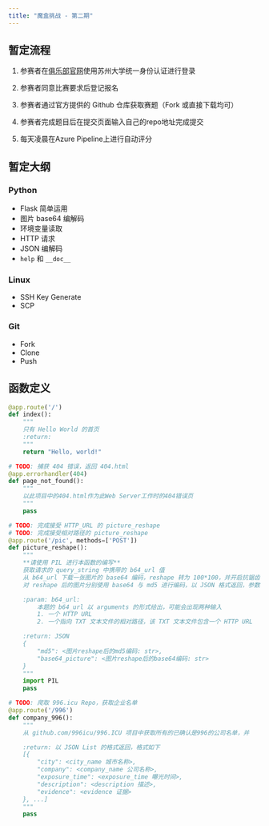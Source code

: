 ```yaml
---
title: "魔盒挑战 - 第二期"
---
```


## 暂定流程

1. 参赛者在[俱乐部官网](https://sumsc.xin)使用苏州大学统一身份认证进行登录

2. 参赛者同意比赛要求后登记报名

3. 参赛者通过官方提供的 Github 仓库获取赛题（Fork 或直接下载均可）

4. 参赛者完成题目后在提交页面输入自己的repo地址完成提交

5. 每天凌晨在Azure Pipeline上进行自动评分

## 暂定大纲

### Python

- Flask 简单运用
- 图片 base64 编解码
- 环境变量读取
- HTTP 请求
- JSON 编解码
- `help` 和 `__doc__`

### Linux

- SSH Key Generate
- SCP

### Git

- Fork
- Clone
- Push

## 函数定义

```python
@app.route('/')
def index():
    """
    只有 Hello World 的首页
    :return:
    """
    return "Hello, world!"

# TODO: 捕获 404 错误，返回 404.html
@app.errorhandler(404)
def page_not_found():
    """
    以此项目中的404.html作为此Web Server工作时的404错误页
    """
    pass

# TODO: 完成接受 HTTP_URL 的 picture_reshape
# TODO: 完成接受相对路径的 picture_reshape
@app.route('/pic', methods=['POST'])
def picture_reshape():
    """
    **请使用 PIL 进行本函数的编写**
    获取请求的 query_string 中携带的 b64_url 值
    从 b64_url 下载一张图片的 base64 编码，reshape 转为 100*100，并开启抗锯齿（ANTIALIAS）
    对 reshape 后的图片分别使用 base64 与 md5 进行编码，以 JSON 格式返回，参数与返回格式如下

    :param: b64_url: 
        本题的 b64_url 以 arguments 的形式给出，可能会出现两种输入
        1. 一个 HTTP URL
        2. 一个指向 TXT 文本文件的相对路径，该 TXT 文本文件包含一个 HTTP URL

    :return: JSON
    {
        "md5": <图片reshape后的md5编码: str>,
        "base64_picture": <图片reshape后的base64编码: str>
    }
    """
    import PIL
    pass

# TODO: 爬取 996.icu Repo，获取企业名单
@app.route('/996')
def company_996():
    """
    从 github.com/996icu/996.ICU 项目中获取所有的已确认是996的公司名单，并

    :return: 以 JSON List 的格式返回，格式如下
    [{
        "city": <city_name 城市名称>,
        "company": <company_name 公司名称>,
        "exposure_time": <exposure_time 曝光时间>,
        "description": <description 描述>,
        "evidence": <evidence 证据>
    }, ...]
    """
    pass
```

